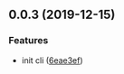 ## 0.0.3 (2019-12-15)

### Features

- init cli ([6eae3ef](https://github.com/hubvue/sunnier-cli/commit/6eae3ef1abf894cbe085ac662a546be6bf5e9421))
